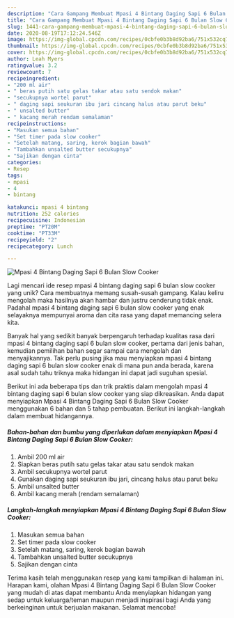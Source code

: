 ```yaml
---
description: "Cara Gampang Membuat Mpasi 4 Bintang Daging Sapi 6 Bulan Slow Cooker yang Bikin Ngiler"
title: "Cara Gampang Membuat Mpasi 4 Bintang Daging Sapi 6 Bulan Slow Cooker yang Bikin Ngiler"
slug: 1441-cara-gampang-membuat-mpasi-4-bintang-daging-sapi-6-bulan-slow-cooker-yang-bikin-ngiler
date: 2020-08-19T17:12:24.546Z
image: https://img-global.cpcdn.com/recipes/0cbfe0b3b8d92ba6/751x532cq70/mpasi-4-bintang-daging-sapi-6-bulan-slow-cooker-foto-resep-utama.jpg
thumbnail: https://img-global.cpcdn.com/recipes/0cbfe0b3b8d92ba6/751x532cq70/mpasi-4-bintang-daging-sapi-6-bulan-slow-cooker-foto-resep-utama.jpg
cover: https://img-global.cpcdn.com/recipes/0cbfe0b3b8d92ba6/751x532cq70/mpasi-4-bintang-daging-sapi-6-bulan-slow-cooker-foto-resep-utama.jpg
author: Leah Myers
ratingvalue: 3.2
reviewcount: 7
recipeingredient:
- "200 ml air"
- " beras putih satu gelas takar atau satu sendok makan"
- "secukupnya wortel parut"
- " daging sapi seukuran ibu jari cincang halus atau parut beku"
- " unsalted butter"
- " kacang merah rendam semalaman"
recipeinstructions:
- "Masukan semua bahan"
- "Set timer pada slow cooker"
- "Setelah matang, saring, kerok bagian bawah"
- "Tambahkan unsalted butter secukupnya"
- "Sajikan dengan cinta"
categories:
- Resep
tags:
- mpasi
- 4
- bintang

katakunci: mpasi 4 bintang 
nutrition: 252 calories
recipecuisine: Indonesian
preptime: "PT20M"
cooktime: "PT33M"
recipeyield: "2"
recipecategory: Lunch

---
```



![Mpasi 4 Bintang Daging Sapi 6 Bulan Slow Cooker](https://img-global.cpcdn.com/recipes/0cbfe0b3b8d92ba6/751x532cq70/mpasi-4-bintang-daging-sapi-6-bulan-slow-cooker-foto-resep-utama.jpg)

Lagi mencari ide resep mpasi 4 bintang daging sapi 6 bulan slow cooker yang unik? Cara membuatnya memang susah-susah gampang. Kalau keliru mengolah maka hasilnya akan hambar dan justru cenderung tidak enak. Padahal mpasi 4 bintang daging sapi 6 bulan slow cooker yang enak selayaknya mempunyai aroma dan cita rasa yang dapat memancing selera kita.



Banyak hal yang sedikit banyak berpengaruh terhadap kualitas rasa dari mpasi 4 bintang daging sapi 6 bulan slow cooker, pertama dari jenis bahan, kemudian pemilihan bahan segar sampai cara mengolah dan menyajikannya. Tak perlu pusing jika mau menyiapkan mpasi 4 bintang daging sapi 6 bulan slow cooker enak di mana pun anda berada, karena asal sudah tahu triknya maka hidangan ini dapat jadi suguhan spesial.


Berikut ini ada beberapa tips dan trik praktis dalam mengolah mpasi 4 bintang daging sapi 6 bulan slow cooker yang siap dikreasikan. Anda dapat menyiapkan Mpasi 4 Bintang Daging Sapi 6 Bulan Slow Cooker menggunakan 6 bahan dan 5 tahap pembuatan. Berikut ini langkah-langkah dalam membuat hidangannya.

<!--inarticleads1-->

##### Bahan-bahan dan bumbu yang diperlukan dalam menyiapkan Mpasi 4 Bintang Daging Sapi 6 Bulan Slow Cooker:

1. Ambil 200 ml air
1. Siapkan  beras putih satu gelas takar atau satu sendok makan
1. Ambil secukupnya wortel parut
1. Gunakan  daging sapi seukuran ibu jari, cincang halus atau parut beku
1. Ambil  unsalted butter
1. Ambil  kacang merah (rendam semalaman)




<!--inarticleads2-->

##### Langkah-langkah menyiapkan Mpasi 4 Bintang Daging Sapi 6 Bulan Slow Cooker:

1. Masukan semua bahan
1. Set timer pada slow cooker
1. Setelah matang, saring, kerok bagian bawah
1. Tambahkan unsalted butter secukupnya
1. Sajikan dengan cinta




Terima kasih telah menggunakan resep yang kami tampilkan di halaman ini. Harapan kami, olahan Mpasi 4 Bintang Daging Sapi 6 Bulan Slow Cooker yang mudah di atas dapat membantu Anda menyiapkan hidangan yang sedap untuk keluarga/teman maupun menjadi inspirasi bagi Anda yang berkeinginan untuk berjualan makanan. Selamat mencoba!
